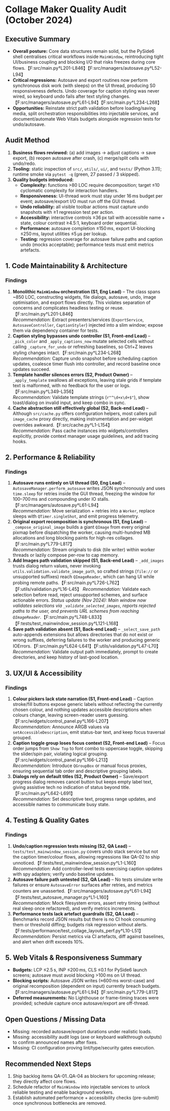 # Collage Maker Quality Audit (October 2024)

## Executive Summary
- **Overall posture:** Core data structures remain solid, but the PySide6 shell centralises critical workflows inside `MainWindow`, reintroducing tight UI/business coupling and blocking I/O that risks freezes during core flows.【F:src/main.py†L201-L846】【F:src/managers/autosave.py†L52-L94】
- **Critical regressions:** Autosave and export routines now perform synchronous disk work (with sleeps) on the UI thread, producing S0 responsiveness defects. Undo coverage for caption styling was never wired, so keyboard undo fails after text styling changes.【F:src/managers/autosave.py†L61-L94】【F:src/main.py†L234-L268】
- **Opportunities:** Reinstate strict path validation before loading/saving media, split orchestration responsibilities into injectable services, and document/automate Web Vitals budgets alongside regression tests for undo/autosave.

## Audit Method
1. **Business flows reviewed:** (a) add images → adjust captions → save export, (b) reopen autosave after crash, (c) merge/split cells with undo/redo.
2. **Tooling:** static inspection of `src/`, `utils/`, `ui/`, and `tests/` (Python 3.11); runtime smoke via `pytest -q` (green, 27 passed / 3 skipped).
3. **Quality budgets introduced:**
   - **Complexity:** functions >80 LOC require decomposition; target ≤10 cyclomatic complexity for interaction handlers.
   - **Responsiveness:** UI-thread work must stay under 16 ms budget per event; autosave/export I/O must run off the GUI thread.
   - **Undo reliability:** all visible toolbar actions must capture undo snapshots with ≥1 regression test per action.
   - **Accessibility:** interactive controls ≥36 px tall with accessible name + state, colour contrast ≥4.5:1, keyboard order sequential.
   - **Performance:** autosave completion ≤150 ms, export UI-blocking ≤250 ms, layout utilities ≤5 µs per lookup.
   - **Testing:** regression coverage for autosave failure paths and caption undo (mocks acceptable); performance tests must emit metrics artefacts.

## 1. Code Maintainability & Architecture

### Findings
1. **Monolithic `MainWindow` orchestration (S1, Eng Lead)** – The class spans ~850 LOC, constructing widgets, file dialogs, autosave, undo, image optimisation, and export flows directly. This violates separation of concerns and complicates headless testing or reuse.【F:src/main.py†L201-L846】  
   _Recommendation:_ Extract presenters/services (`ExportService`, `AutosaveController`, `CaptionStyler`) injected into a slim window; expose them via dependency container for tests.
2. **Caption styling bypasses undo controller (S1, Front-end Lead)** – `_pick_color` and `_apply_captions_now` mutate selected cells without calling `_capture_for_undo` or refreshing baselines, so Ctrl+Z leaves styling changes intact.【F:src/main.py†L234-L268】  
   _Recommendation:_ Capture undo snapshot before scheduling caption updates, coalesce timer flush into controller, and record baseline once updates succeed.
3. **Template handler silences errors (S2, Product Owner)** – `_apply_template` swallows all exceptions, leaving stale grids if template text is malformed, with no feedback for the user or logs.【F:src/main.py†L349-L356】  
   _Recommendation:_ Validate template strings (`r"^\d+x\d+$"`), show toast/dialog on invalid input, and keep combo in sync.
4. **Cache abstraction still effectively global (S2, Back-end Lead)** – Although `src/cache.py` offers configuration helpers, most callers pull `image_cache` proxy directly, making instrumentation and per-widget overrides awkward.【F:src/cache.py†L1-L154】  
   _Recommendation:_ Pass cache instances into widgets/controllers explicitly, provide context manager usage guidelines, and add tracing hooks.

## 2. Performance & Reliability

### Findings
1. **Autosave runs entirely on UI thread (S0, Eng Lead)** – `AutosaveManager.perform_autosave` writes JSON synchronously and uses `time.sleep` for retries inside the GUI thread, freezing the window for 100–700 ms and compounding under IO stalls.【F:src/managers/autosave.py†L61-L94】  
   _Recommendation:_ Move serialization + retries into a `Worker`, replace sleeps with `QTimer.singleShot`, and emit progress telemetry.
2. **Original export recomposition is synchronous (S1, Eng Lead)** – `_compose_original_image` builds a giant `QImage` from every original pixmap before dispatching the worker, causing multi-hundred MB allocations and long blocking paints for high-res collages.【F:src/main.py†L779-L817】  
   _Recommendation:_ Stream originals to disk (tile writer) within worker threads or lazily compose per-row to cap memory.
3. **Add Images path validation skipped (S1, Back-end Lead)** – `_add_images` trusts dialog return values, never invoking `utils.validation.validate_image_path`, so crafted strings (`file://` or unsupported suffixes) reach `QImageReader`, which can hang UI while probing remote paths.【F:src/main.py†L726-L762】【F:utils/validation.py†L16-L45】
   _Recommendation:_ Validate each selection before read, reject unsupported schemes, and surface actionable errors.
   _Status update (Nov 2024): Main window now validates selections via `_validate_selected_images`, reports rejected paths to the user, and prevents URL schemes from reaching `QImageReader`._【F:src/main.py†L748-L833】【F:tests/test_mainwindow_session.py†L121-L168】
4. **Save path validation absent (S1, Back-end Lead)** – `_select_save_path` auto-appends extensions but allows directories that do not exist or wrong suffixes, deferring failures to the worker and producing generic IOErrors.【F:src/main.py†L624-L641】【F:utils/validation.py†L47-L70】  
   _Recommendation:_ Validate output path immediately, prompt to create directories, and keep history of last-good location.

## 3. UX/UI & Accessibility

### Findings
1. **Colour pickers lack state narration (S1, Front-end Lead)** – Caption stroke/fill buttons expose generic labels without reflecting the currently chosen colour, and nothing updates accessible descriptions when colours change, leaving screen-reader users guessing.【F:src/widgets/control_panel.py†L166-L207】  
   _Recommendation:_ Announce ARGB values via `setAccessibleDescription`, emit status-bar text, and keep focus traversal grouped.
2. **Caption toggle group loses focus context (S2, Front-end Lead)** – Focus order jumps from `Show Top` to font combo to uppercase toggle, skipping the slider/spin pair, violating logical grouping.【F:src/widgets/control_panel.py†L166-L213】  
   _Recommendation:_ Introduce `QGroupBox` or manual focus proxies, ensuring sequential tab order and descriptive grouping labels.
3. **Dialogs rely on default titles (S2, Product Owner)** – Save/export progress dialog removes cancel button but keeps empty label text, giving assistive tech no indication of status beyond title.【F:src/main.py†L642-L691】  
   _Recommendation:_ Set descriptive text, progress range updates, and accessible names to communicate busy state.

## 4. Testing & Quality Gates

### Findings
1. **Undo/caption regression tests missing (S2, QA Lead)** – `tests/test_mainwindow_session.py` covers undo stack service but not the caption timer/colour flows, allowing regressions like QA-02 to ship unnoticed.【F:tests/test_mainwindow_session.py†L1-L160】  
   _Recommendation:_ Add controller-level tests exercising caption updates with spy adapters; verify undo baseline updates.
2. **Autosave failure path untested (S2, QA Lead)** – No tests simulate write failures or ensure `AutosaveError` surfaces after retries, and metrics counters are unasserted.【F:src/managers/autosave.py†L61-L94】【F:tests/test_autosave_manager.py†L1-L160】  
   _Recommendation:_ Mock filesystem errors, assert retry timing (without real sleep once refactored), and verify metrics increments.
3. **Performance tests lack artefact guardrails (S2, QA Lead)** – Benchmarks record JSON results but there is no CI hook consuming them or threshold diffing; budgets risk regression without alerts.【F:tests/performance/test_collage_layouts_perf.py†L10-L51】  
   _Recommendation:_ Persist metrics via CI artefacts, diff against baselines, and alert when drift exceeds 10%.

## 5. Web Vitals & Responsiveness Summary
- **Budgets:** LCP ≤2.5 s, INP ≤200 ms, CLS ≤0.1 for PySide6 launch screens; autosave must avoid blocking >100 ms on UI thread.
- **Blocking scripts:** Autosave JSON writes (≈600 ms worst-case) and original recomposition (dependent on input) currently breach budgets.【F:src/managers/autosave.py†L61-L94】【F:src/main.py†L779-L817】
- **Deferred measurements:** No Lighthouse or frame-timing traces were provided; schedule capture once autosave/export are off-thread.

## Open Questions / Missing Data
- Missing: recorded autosave/export durations under realistic loads.
- Missing: accessibility audit logs (axe or keyboard walkthrough outputs) to confirm announced names after fixes.
- Missing: CI configuration proving lint/type/security gates execution.

## Recommended Next Steps
1. Ship backlog items QA-01..QA-04 as blockers for upcoming release; they directly affect core flows.
2. Schedule refactor of `MainWindow` into injectable services to unlock reliable testing and enable background workers.
3. Establish automated performance + accessibility checks (pre-submit) once synchronous bottlenecks are removed.
